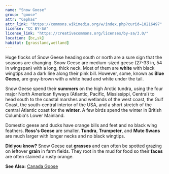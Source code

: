 ```yaml
---
name: "Snow Goose"
group: "goose"
attr: "Cephas"
attr_link: "https://commons.wikimedia.org/w/index.php?curid=10216497"
license: "CC BY-SA"
license_link: "https://creativecommons.org/licenses/by-sa/3.0/"
location: [bc,sk]
habitat: [grassland,wetland]
---
```

Huge flocks of Snow Geese heading south or north are a sure sign that the seasons are changing. Snow Geese are medium-sized geese (27-33 in, 54 in wingspan) with a long, thick neck. Most of them are **white** with black wingtips and a dark line along their pink bill. However, some, known as **Blue Geese**, are gray-brown with a white head and white under the tail.

Snow Geese spend their **summers** on the high Arctic tundra, using the four major North American flyways (Atlantic, Pacific, Mississippi, Central) to head south to the coastal marshes and wetlands of the west coast, the Gulf Coast, the south-central interior of the USA, and a short stretch of the central Atlantic coast for the **winter**. A few birds spend the winter in British Columbia's Lower Mainland.

Domestic geese and ducks have orange bills and feet and no black wing feathers. **Ross's Geese** are smaller. **Tundra**, **Trumpeter**, and **Mute Swans** are much larger with longer necks and no black wingtips.

**Did you know?** Snow Geese eat **grasses** and can often be spotted grazing on leftover **grain** in farm fields. They root in the mud for food so their **faces** are often stained a rusty orange.

<!-- generated, do not edit -->
**See Also:**
[Canada Goose](/birds/cangoose/)
